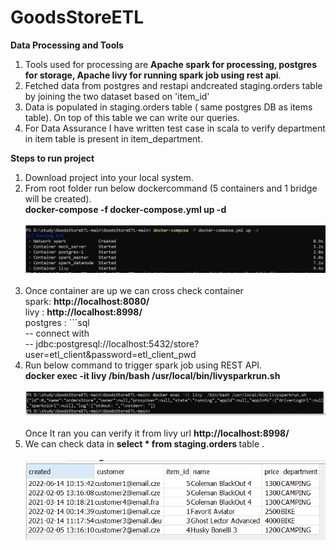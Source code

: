# GoodsStoreETL

<b4> <b>Data Processing and Tools</b> </b4><br>
  1) Tools used for processing are <b>Apache spark for processing, postgres for storage, Apache livy for running spark job using rest api</b>.<br>
  2) Fetched data from postgres and restapi andcreated staging.orders table by joining the two dataset based on 'item_id' <br>
  3) Data is populated in staging.orders table ( same postgres DB as items table). On top of this table we can write our queries. <br>
  4) For Data Assurance I have written test case in scala to verify department in item table is present in item_department. 


<b4><b> Steps to run project </b></b4>
  1) Download project into your local system. <br>
  2) From root folder run below dockercommand (5 containers and 1 bridge will be created). <br> <b> docker-compose -f docker-compose.yml up -d </b><br><br> ![source-data](./img/docker_compose_run.png) <br><br>
  3) Once container are up we can cross check container <br> spark: <b>http://localhost:8080/</b> <br> livy : <b>http://localhost:8998/</b> <br> postgres : ```sql<br>
-- connect with <br>
-- jdbc:postgresql://localhost:5432/store?user=etl_client&password=etl_client_pwd<br>
  4) Run below command to trigger spark job using REST API. <br> <b> docker exec -it livy  /bin/bash /usr/local/bin/livysparkrun.sh </b><br><br> ![source-data](./img/livycommand.png) <br><br>Once It ran you can verify it from livy url <b>http://localhost:8998/</b> <br>
  5) We can check data in <b> select * from staging.orders </b> table . <br><br> ![source-data](./img/postgresData.png) <br><br>
    
  
